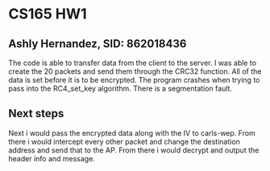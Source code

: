 # CS165 HW1 
## Ashly Hernandez, SID: 862018436
 The code is able to transfer data from the client to the server. I was able to create the 20 packets 
and send them through the CRC32 function. All of the data is set before it is to be encrypted.
The program crashes when trying to pass into the RC4_set_key algorithm. There is a segmentation fault. 

## Next steps
Next i would pass the encrypted data along with the IV to carls-wep. From there i would intercept every other packet and change the destination address and send that to the AP. From there i would decrypt and output the header info and message. 
